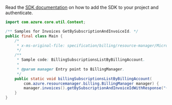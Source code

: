 Read the [SDK documentation](https://github.com/Azure/azure-sdk-for-java/blob/azure-resourcemanager-billing_1.0.0-beta.2/sdk/billing/azure-resourcemanager-billing/README.md) on how to add the SDK to your project and authenticate.

```java
import com.azure.core.util.Context;

/** Samples for Invoices GetBySubscriptionAndInvoiceId. */
public final class Main {
    /*
     * x-ms-original-file: specification/billing/resource-manager/Microsoft.Billing/stable/2020-05-01/examples/BillingSubscriptionInvoice.json
     */
    /**
     * Sample code: BillingSubscriptionsListByBillingAccount.
     *
     * @param manager Entry point to BillingManager.
     */
    public static void billingSubscriptionsListByBillingAccount(
        com.azure.resourcemanager.billing.BillingManager manager) {
        manager.invoices().getBySubscriptionAndInvoiceIdWithResponse("{invoiceName}", Context.NONE);
    }
}
```
